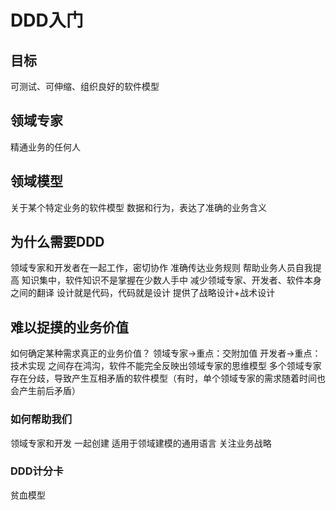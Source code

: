 

# DDD入门
## 目标
可测试、可伸缩、组织良好的软件模型

## 领域专家
精通业务的任何人

## 领域模型
关于某个特定业务的软件模型
数据和行为，表达了准确的业务含义

## 为什么需要DDD
领域专家和开发者在一起工作，密切协作
准确传达业务规则
帮助业务人员自我提高
知识集中，软件知识不是掌握在少数人手中
减少领域专家、开发者、软件本身之间的翻译
设计就是代码，代码就是设计
提供了战略设计+战术设计

## 难以捉摸的业务价值
如何确定某种需求真正的业务价值？
领域专家->重点：交附加值
开发者->重点：技术实现
之间存在鸿沟，软件不能完全反映出领域专家的思维模型
多个领域专家存在分歧，导致产生互相矛盾的软件模型（有时，单个领域专家的需求随着时间也会产生前后矛盾）

### 如何帮助我们
领域专家和开发 一起创建 适用于领域建模的通用语言
关注业务战略

### DDD计分卡
贫血模型











































